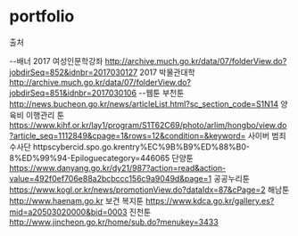 # portfolio
출처

--배너 
2017 여성인문학강좌
http://archive.much.go.kr/data/07/folderView.do?jobdirSeq=852&idnbr=2017030127
2017 박물관대학
http://archive.much.go.kr/data/07/folderView.do?jobdirSeq=851&idnbr=2017030106
--웹툰
부천툰
http://news.bucheon.go.kr/news/articleList.html?sc_section_code=S1N14
양육비 이행관리 툰
https://www.kihf.or.kr/lay1/program/S1T62C69/photo/arlim/hongbo/view.do?article_seq=1112849&cpage=1&rows=12&condition=&keyword=
사이버 범죄 수사단 
httpscybercid.spo.go.krentry%EC%9B%B9%ED%88%B0-8%ED%99%94-Epiloguecategory=446065
단양툰
https://www.danyang.go.kr/dy21/987?action=read&action-value=492f0ef706e88a2bcbccc156c9a9049d&page=1
공공누리툰
https://www.kogl.or.kr/news/promotionView.do?dataIdx=87&cPage=2
해남툰
http://www.haenam.go.kr
보건 복지툰
https://www.kdca.go.kr/gallery.es?mid=a20503020000&bid=0003
진천툰
http://www.jincheon.go.kr/home/sub.do?menukey=3433
